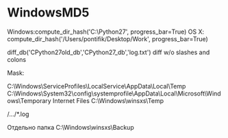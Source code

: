 # WindowsMD5
 Windows:compute_dir_hash('C:\Python27', progress_bar=True)
 OS X:   compute_dir_hash('/Users/pontifik/Desktop/Work', progress_bar=True)

diff_db('CPython27old_db','CPython27_db','log.txt')
diff w/o slashes and colons


Mask:

C:\Windows\ServiceProfiles\LocalService\AppData\Local\Temp
C:\Windows\System32\config\systemprofile\AppData\Local\Microsoft\Windows\Temporary Internet Files
C:\Windows\winsxs\Temp

/.../*.log

Отдельно папка C:\Windows\winsxs\Backup
